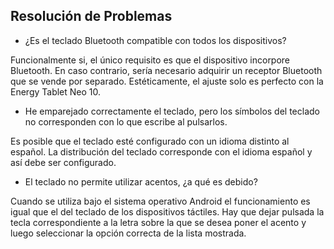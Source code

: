 ## Resolución de Problemas

* ¿Es el teclado Bluetooth compatible con todos los dispositivos?

Funcionalmente si, el único requisito es que el dispositivo incorpore Bluetooth. En caso contrario, sería necesario adquirir un receptor Bluetooth que se vende por separado.
Estéticamente, el ajuste solo es perfecto con la Energy Tablet Neo 10.

* He emparejado correctamente el teclado, pero los símbolos del teclado no corresponden con lo que escribe al pulsarlos.

Es posible que el teclado esté configurado con un idioma distinto al español. La distribución del teclado corresponde con el idioma español y así debe ser configurado.

* El teclado no permite utilizar acentos, ¿a qué es debido?

Cuando se utiliza bajo el sistema operativo Android el funcionamiento es igual que el del teclado de los dispositivos táctiles. Hay que dejar pulsada la tecla correspondiente a la letra sobre la que se desea poner el acento y luego seleccionar la opción correcta de la lista mostrada.

